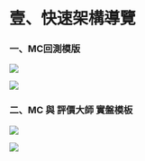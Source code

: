 # 壹、快速架構導覽

### 一、MC回測模版

![](../../.gitbook/assets/1.1.mc-hui-ce-mo-ban%20%281%29.jpg)

![](./assets/1.1.MC回测模板.jpg)

### 二、MC 與 評價大師 實盤模板

![](../../.gitbook/assets/1.2mc+-ping-jia-da-shi-shi-pan-mo-ban.jpg)

![](./assets/1.2MC+评价大师实盘模板.jpg)

